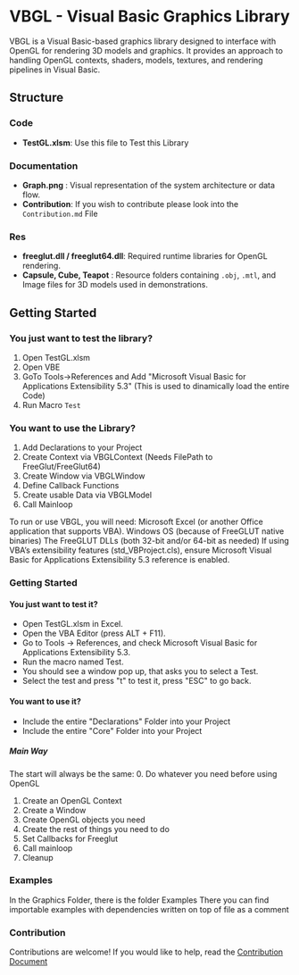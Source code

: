 # VBGL - Visual Basic Graphics Library
VBGL is a Visual Basic-based graphics library designed to interface with OpenGL for rendering 3D models and graphics.
It provides an approach to handling OpenGL contexts, shaders, models, textures, and rendering pipelines in Visual Basic.

## Structure

### Code
- **TestGL.xlsm**: Use this file to Test this Library

### Documentation
- **Graph.png**   : Visual representation of the system architecture or data flow.
- **Contribution**: If you wish to contribute please look into the `Contribution.md` File

### Res
- **freeglut.dll / freeglut64.dll**: Required runtime libraries for OpenGL rendering.
- **Capsule, Cube, Teapot**        : Resource folders containing `.obj`, `.mtl`, and Image files for 3D models used in demonstrations.

## Getting Started

### You just want to test the library?
1. Open TestGL.xlsm
2. Open VBE
3. GoTo Tools->References and Add "Microsoft Visual Basic for Applications Extensibility 5.3" (This is used to dinamically load the entire Code)
4. Run Macro `Test`

### You want to use the Library?
1. Add Declarations to your Project
2. Create Context via VBGLContext (Needs FilePath to FreeGlut/FreeGlut64)
3. Create Window via VBGLWindow
4. Define Callback Functions
5. Create usable Data via VBGLModel
6. Call Mainloop













To run or use VBGL, you will need:
Microsoft Excel (or another Office application that supports VBA).
Windows OS (because of FreeGLUT native binaries)
The FreeGLUT DLLs (both 32-bit and/or 64-bit as needed)
If using VBA’s extensibility features (std_VBProject.cls), ensure Microsoft Visual Basic for Applications Extensibility 5.3 reference is enabled.

### Getting Started

#### You just want to test it?
* Open TestGL.xlsm in Excel.
* Open the VBA Editor (press ALT + F11).
* Go to Tools → References, and check Microsoft Visual Basic for Applications Extensibility 5.3.
* Run the macro named Test.
* You should see a window pop up, that asks you to select a Test.
* Select the test and press "t" to test it, press "ESC" to go back.

#### You want to use it?
* Include the entire "Declarations" Folder into your Project
* Include the entire "Core" Folder into your Project

##### Main Way
The start will always be the same:
0. Do whatever you need before using OpenGL
1. Create an OpenGL Context
2. Create a Window
3. Create OpenGL objects you need
4. Create the rest of things you need to do
5. Set Callbacks for Freeglut
6. Call mainloop
7. Cleanup

### Examples
In the Graphics Folder, there is the folder Examples
There you can find importable examples with dependencies written on top of file as a comment


### Contribution
Contributions are welcome! If you would like to help, read the [Contribution Document](Contribution.md)